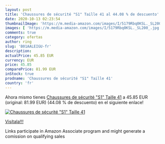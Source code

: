 ```yaml
---
layout: post
title: 'Chaussures de sécurité "S1" Taille 41 al 44.08 % de descuento'
date: 2020-10-13 02:23:54
thumbnailImage: 'https://m.media-amazon.com/images/I/5179Rbq0KSL._SL200_.jpg'
images: [ 'https://m.media-amazon.com/images/I/5179Rbq0KSL._SL200_.jpg' ]
comments: true
category: ofertas
author: ring
slug: 'B01AALEIGU-fr'
description:
actualPrice: 45.85 EUR
currency: EUR
price: 45.85
comparePrice: 81.99 EUR
inStock: true
prodname: 'Chaussures de sécurité "S1" Taille 41'
country: 'fr'
---
```


Ahora mismo tienes [Chaussures de sécurité "S1" Taille 41](https://www.amazon.fr/dp/B01AALEIGU/?tag=tolees0d-21) a 45.85 EUR (original: 81.99 EUR) (44.08 %  de descuento) en el siguiente enlace!

[![Chaussures de sécurité "S1" Taille 41](https://m.media-amazon.com/images/I/5179Rbq0KSL._SL200_.jpg)](https://www.amazon.fr/dp/B01AALEIGU/?tag=tolees0d-21)

[Visítala!!!](https://www.amazon.fr/dp/B01AALEIGU/?tag=tolees0d-21)

Links participate in Amazon Associate program and might generate a comission on qualifying sales
